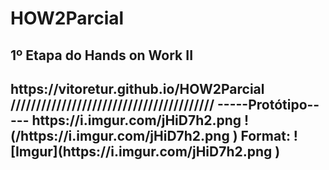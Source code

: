 # HOW2Parcial
<h2>1º Etapa do Hands on Work II<h2>
https://vitoretur.github.io/HOW2Parcial
////////////////////////////////////////
-----Protótipo-----
https://i.imgur.com/jHiD7h2.png 
!(/https://i.imgur.com/jHiD7h2.png )
Format: ![Imgur](https://i.imgur.com/jHiD7h2.png )
